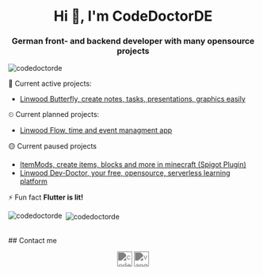 <h1 align="center">Hi 👋, I'm CodeDoctorDE</h1>
<h3 align="center">German front- and backend developer with many opensource projects</h3>

<p align="left"> <img src="https://komarev.com/ghpvc/?username=codedoctorde" alt="codedoctorde" /> </p>

💪 Current active projects:
- [Linwood Butterfly, create notes, tasks, presentations, graphics easily](https://github.com/LinwoodCloud/Butterfly)

⏲ Current planned projects:
- [Linwood Flow, time and event managment app](https://github.com/LinwoodCloud/Flow)

🟡 Current paused projects
- [ItemMods, create items, blocks and more in minecraft (Spigot Plugin)](https://github.com/CodeDoctorDE/ItemMods)
- [Linwood Dev-Doctor, your free, opensource, serverless learning platform](https://github.com/LinwoodCloud/dev_doctor)

⚡ Fun fact **Flutter is lit!**

<p><img align="left" src="https://github-readme-stats.vercel.app/api/top-langs/?username=codedoctorde&layout=compact&theme=radical" alt="codedoctorde" /></p>

<p>&nbsp;<img align="center" src="https://github-readme-stats.vercel.app/api?username=codedoctorde&show_icons=true&theme=radical" alt="codedoctorde" /></p>
<br/>
## Contact me

<p align="center">
<a href="https://twitter.com/codedoctorde" target="blank"><img style="filter: invert(0.5)" align="center" src="https://cdn.jsdelivr.net/npm/simple-icons@v4/icons/twitter.svg" alt="codedoctorde" height="30" width="30" /></a>
<a href="https://www.youtube.com/c/vangorahd" target="blank"><img style="filter: invert(0.5)" align="center" src="https://cdn.jsdelivr.net/npm/simple-icons@v4/icons/youtube.svg" alt="vangorahd" height="30" width="30" /></a>
</p>
